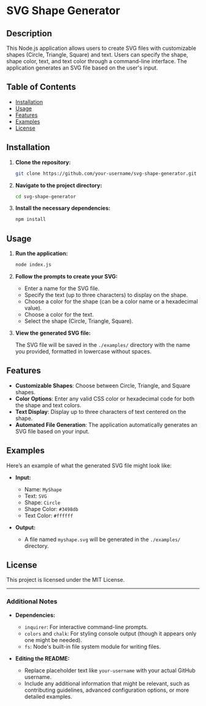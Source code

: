 # SVG Shape Generator

## Description

This Node.js application allows users to create SVG files with customizable shapes (Circle, Triangle, Square) and text. Users can specify the shape, shape color, text, and text color through a command-line interface. The application generates an SVG file based on the user's input.

## Table of Contents

- [Installation](#installation)
- [Usage](#usage)
- [Features](#features)
- [Examples](#examples)
- [License](#license)

## Installation

1. **Clone the repository:**

    ```bash
    git clone https://github.com/your-username/svg-shape-generator.git
    ```

2. **Navigate to the project directory:**

    ```bash
    cd svg-shape-generator
    ```

3. **Install the necessary dependencies:**

    ```bash
    npm install
    ```

## Usage

1. **Run the application:**

    ```bash
    node index.js
    ```

2. **Follow the prompts to create your SVG:**

    - Enter a name for the SVG file.
    - Specify the text (up to three characters) to display on the shape.
    - Choose a color for the shape (can be a color name or a hexadecimal value).
    - Choose a color for the text.
    - Select the shape (Circle, Triangle, Square).

3. **View the generated SVG file:**

    The SVG file will be saved in the `./examples/` directory with the name you provided, formatted in lowercase without spaces.

## Features

- **Customizable Shapes**: Choose between Circle, Triangle, and Square shapes.
- **Color Options**: Enter any valid CSS color or hexadecimal code for both the shape and text colors.
- **Text Display**: Display up to three characters of text centered on the shape.
- **Automated File Generation**: The application automatically generates an SVG file based on your input.

## Examples

Here’s an example of what the generated SVG file might look like:

- **Input:**
    - Name: `MyShape`
    - Text: `SVG`
    - Shape: `Circle`
    - Shape Color: `#3498db`
    - Text Color: `#ffffff`

- **Output:**
    - A file named `myshape.svg` will be generated in the `./examples/` directory.

## License

This project is licensed under the MIT License.

---

### Additional Notes

- **Dependencies:**
  - `inquirer`: For interactive command-line prompts.
  - `colors` and `chalk`: For styling console output (though it appears only one might be needed).
  - `fs`: Node's built-in file system module for writing files.
  
- **Editing the README:**
  - Replace placeholder text like `your-username` with your actual GitHub username.
  - Include any additional information that might be relevant, such as contributing guidelines, advanced configuration options, or more detailed examples.